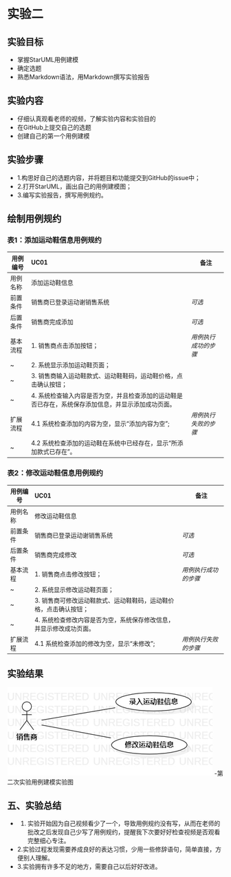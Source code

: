 # 实验二

## 实验目标

- 掌握StarUML用例建模
- 确定选题
- 熟悉Markdown语法，用Markdown撰写实验报告

## 实验内容

- 仔细认真观看老师的视频，了解实验内容和实验目的
- 在GitHub上提交自己的选题
- 创建自己的第一个用例建模

## 实验步骤

- 1.构思好自己的选题内容，并将题目和功能提交到GitHub的issue中；
- 2.打开StarUML，画出自己的用例建模图；
- 3.编写实验报告，撰写用例规约。

## 绘制用例规约 
### 表1：添加运动鞋信息用例规约
用例编号  | UC01 | 备注  
-|:-|-  
用例名称  |  添加运动鞋信息 |   
前置条件  |  销售商已登录运动谢销售系统   | *可选*   
后置条件  |  销售商完成添加  | *可选*   
基本流程  | 1. 销售商点击添加按钮；  | *用例执行成功的步骤*
~| 2. 系统显示添加运动鞋页面；  | 
~| 3. 销售商输入运动鞋款式、运动鞋鞋码，运动鞋价格，点击确认按钮； |
~| 4. 系统检查输入内容是否为空，并且检查添加的运动鞋是否已存在，系统保存添加信息，并显示添加成功页面。 |    
扩展流程  | 4.1 系统检查添加的内容为空，显示“添加内容为空”;  |*用例执行失败的步骤*
~| 4.2 系统检查添加的运动鞋在系统中已经存在，显示“所添加款式已存在”。  |


### 表2：修改运动鞋信息用例规约
用例编号  | UC01 | 备注  
-|:-|-  
用例名称  |  修改运动鞋信息 |   
前置条件  |  销售商已登录运动谢销售系统   | *可选*   
后置条件  |  销售商完成修改  | *可选*   
基本流程  | 1. 销售商点击修改按钮；  | *用例执行成功的步骤*
~| 2. 系统显示修改运动鞋页面；  | 
~| 3. 销售商可修改运动鞋款式、运动鞋鞋码，运动鞋价格，点击确认按钮； |
~| 4. 系统检查修改内容是否为空，系统保存修改信息，并显示修改成功页面。 |    
扩展流程  | 4.1 系统检查添加的修改为空，显示“未修改”;  |*用例执行失败的步骤*


## 实验结果

![第一个UML图](./model2.jpg)
-第二次实验用例建模实验图

## 五、实验总结

- 1. 实验开始因为自己视频看少了一个，导致用例规约没有写，从而在老师的批改之后发现自己少写了用例规约，提醒我下次要好好检查视频是否观看完整细心专注。
- 2.实验过程发现需要养成良好的表达习惯，少用一些修辞语句，简单直接，方便别人理解。
- 3.实验拥有许多不足的地方，需要自己以后好好改进。